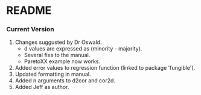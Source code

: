 # README #


### Current Version
1. Changes suggusted by Dr Oswald.
   * d values are expressed as (minority - majority).
   * Several fixs to the manual.
   * ParetoXX example now works.
2. Added error values to regression function (linked to package 'fungible').
3. Updated formatting in manual.
4. Added n arguments to d2cor and cor2d.
5. Added Jeff as author.
